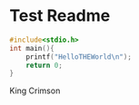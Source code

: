 # Test Readme

```.c
#include<stdio.h>
int main(){
	printf("HelloTHEWorld\n");
	return 0;
}
```

King Crimson
